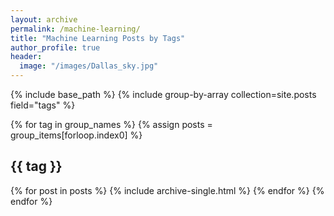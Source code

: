 ```yaml
---
layout: archive
permalink: /machine-learning/
title: "Machine Learning Posts by Tags"
author_profile: true
header:
  image: "/images/Dallas_sky.jpg"
---
```


{% include base_path %}
{% include group-by-array
collection=site.posts field="tags" %}


{% for tag in group_names %}
  {% assign posts =
    group_items[forloop.index0] %}
  <h2 id="{{ tag | slugify }}"
  class="archive__subtitle">{{ tag }}</h2>
  {% for post in posts %}
    {% include archive-single.html %}
  {% endfor %}
{% endfor %}
